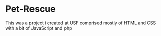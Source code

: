 # Pet-Rescue
This was a project i created at USF comprised mostly of HTML and CSS with a bit of JavaScript and php
